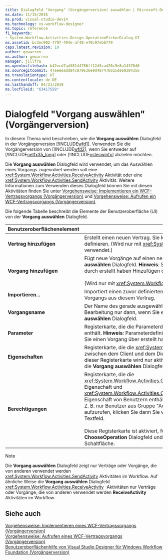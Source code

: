 ```yaml
---
title: Dialogfeld "Vorgang" (Vorgängerversion) auswählen | Microsoft-Dokumentation
ms.date: 11/15/2016
ms.prod: visual-studio-dev14
ms.technology: vs-workflow-designer
ms.topic: reference
f1_keywords:
- System.Workflow.Activities.Design.OperationPickerDialog.UI
ms.assetid: bc3ec902-7797-494e-af48-e70c97eb6779
caps.latest.revision: 10
author: gewarren
ms.author: gewarren
manager: jillfra
ms.openlocfilehash: b42ecd7ad38144786ff12d5cad20c9e8a1437646
ms.sourcegitcommit: 47eeeeadd84c879636e9d48747b615de69384356
ms.translationtype: HT
ms.contentlocale: de-DE
ms.lasthandoff: 04/23/2019
ms.locfileid: "63417558"
---
```

# <a name="choose-operation-dialog-box-legacy"></a>Dialogfeld "Vorgang auswählen" (Vorgängerversion)
In diesem Thema wird beschrieben, wie die **Vorgang auswählen** Dialogfeld in der Vorgängerversion [!INCLUDE[wfd1](../includes/wfd1-md.md)]. Verwenden Sie die Vorgängerversion von [!INCLUDE[wfd2](../includes/wfd2-md.md)], wenn Sie entweder auf [!INCLUDE[netfx35_long](../includes/netfx35-long-md.md)] oder [!INCLUDE[vstecwinfx](../includes/vstecwinfx-md.md)] abzielen möchten.  
  
 Die **Vorgang auswählen** Dialogfeld wird verwendet, um das Auswählen eines Vorgangs zugeordnet werden soll eine <xref:System.Workflow.Activities.ReceiveActivity> Aktivität oder eine <xref:System.Workflow.Activities.SendActivity> Aktivität. Weitere Informationen zum Verwenden dieses Dialogfeld können Sie mit diesen Aktivitäten finden Sie unter [Vorgehensweise: Implementieren ein WCF-Vertragsvorgangs (Vorgängerversion)](../workflow-designer/how-to-implement-a-windows-communication-foundation-contract-operation-legacy.md) und [Vorgehensweise: Aufrufen ein WCF-Vertragsvorgangs (Vorgängerversion)](../workflow-designer/how-to-invoke-a-windows-communication-foundation-contract-operation-legacy.md).  
  
 Die folgende Tabelle beschreibt die Elemente der Benutzeroberfläche (UI) von der **Vorgang auswählen** Dialogfeld.  
  
|Benutzeroberflächenelement|Beschreibung|  
|----------------|-----------------|  
|**Vertrag hinzufügen**|Erstellt einen neuen Vertrag. Sie können neue Vorgänge für diesen Vertrag definieren. (Wird nur mit <xref:System.Workflow.Activities.ReceiveActivity> verwendet.)|  
|**Vorgang hinzufügen**|Fügt neue Vorgänge auf einen neuen Vertrag, die Sie in erstellt die **Vorgang auswählen** Dialogfeld. **Hinweis**:  Sie können neue Vorgänge nur Verträgen, die Sie, durch erstellt haben Hinzufügen der **Vorgang auswählen** Dialogfeld. <br /><br /> (Wird nur mit <xref:System.Workflow.Activities.ReceiveActivity> verwendet.)|  
|**Importieren...**|Importiert einen zuvor definierten Vertrag und ermöglicht Ihnen die Auswahl eines Vorgangs aus diesem Vertrag.|  
|**Vorgangsname**|Der Name des gerade ausgewählten Vorgangs. Dieses Textfeld steht für die Bearbeitung nur dann, wenn Sie einen Vorgang über erstellt haben die **Vorgang auswählen** Dialogfeld.|  
|**Parameter**|Registerkarte, die die Parameterdefinitionen für den gerade ausgewählten Vorgang enthält. **Hinweis**:  Parameterdefinitionen können geändert werden, nur dann, wenn Sie einen Vorgang über erstellt haben, haben die **Vorgang auswählen** Dialogfeld.|  
|**Eigenschaften**|Registerkarte, die die <xref:System.Net.Security.ProtectionLevel>-Einstellungen für zwischen dem Client und dem Dienst gesendete Nachrichten enthält. **Hinweis**:  Auf dieser Registerkarte wird nur aktiviert, wenn Sie einen Vorgang über erstellt haben die **Vorgang auswählen** Dialogfeld.|  
|**Berechtigungen**|Registerkarte, die die <xref:System.Workflow.Activities.OperationInfoBase.PrincipalPermissionName%2A>-Eigenschaft und <xref:System.Workflow.Activities.OperationInfoBase.PrincipalPermissionRole%2A>-Eigenschaft von Benutzern enthält, die berechtigt sind, diesen Vorgang aufzurufen. Z. B. nur Benutzer aus Gruppe "Administratoren" zugelassen wird, diesen Vorgang aufzurufen, klicken Sie dann Sie würden schreiben "Administratoren" in der **Rolle** Textfeld.<br /><br /> Diese Registerkarte ist aktiviert, für beide Vorgänge erstellt werden, über die **ChooseOperation** Dialogfeld und Vorgänge, die über importiert wurden die **Import** Schaltfläche.|  
  
> [!NOTE]
> Die **Vorgang auswählen** Dialogfeld zeigt nur Verträge oder Vorgänge, die von anderen verwendet werden <xref:System.Workflow.Activities.SendActivity> Aktivitäten im Workflow. Auf ähnliche Weise die **Vorgang auswählen** Dialogfeld <xref:System.Workflow.Activities.ReceiveActivity> -Aktivitäten nur Verträge oder Vorgänge, die von anderen verwendet werden **ReceiveActivity** Aktivitäten im Workflow.  
  
## <a name="see-also"></a>Siehe auch  
 [Vorgehensweise: Implementieren eines WCF-Vertragsvorgangs (Vorgängerversion)](../workflow-designer/how-to-implement-a-windows-communication-foundation-contract-operation-legacy.md)   
 [Vorgehensweise: Aufrufen eines WCF-Vertragsvorgangs (Vorgängerversion)](../workflow-designer/how-to-invoke-a-windows-communication-foundation-contract-operation-legacy.md)   
 [Benutzeroberflächenhilfe von Visual Studio Designer für Windows Workflow Foundation (Vorgängerversion)](../workflow-designer/legacy-designer-for-windows-workflow-foundation-ui-help.md)